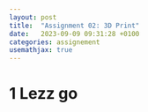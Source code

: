 ```yaml
---
layout: post
title:  "Assignment 02: 3D Print"
date:   2023-09-09 09:31:28 +0100
categories: assignement
usemathjax: true
---
```


# 1 Lezz go
